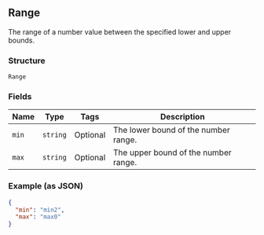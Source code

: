 ## Range

The range of a number value between the specified lower and upper bounds.

### Structure

`Range`

### Fields

| Name | Type | Tags | Description |
|  --- | --- | --- | --- |
| `min` | `string` | Optional | The lower bound of the number range. |
| `max` | `string` | Optional | The upper bound of the number range. |

### Example (as JSON)

```json
{
  "min": "min2",
  "max": "max0"
}
```

